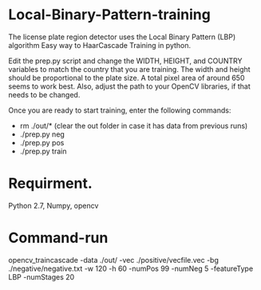 # Local-Binary-Pattern-training

The license plate region detector uses the Local Binary Pattern (LBP) algorithm
Easy way to HaarCascade Training in python.

Edit the prep.py script and change the WIDTH, HEIGHT, and COUNTRY variables to match the country that you are training.  The width and height should be proportional to the plate size.  A total pixel area of around 650 seems to work best.  Also, adjust the path to your OpenCV libraries, if that needs to be changed.

Once you are ready to start training, enter the following commands:

  - rm ./out/*    (clear the out folder in case it has data from previous runs)
  - ./prep.py neg
  - ./prep.py pos
  - ./prep.py train

# Requirment.
Python 2.7, 
Numpy, 
opencv

# Command-run
opencv_traincascade -data ./out/ -vec ./positive/vecfile.vec -bg ./negative/negative.txt -w 120 -h 60 -numPos 99 -numNeg 5  -featureType LBP -numStages 20
